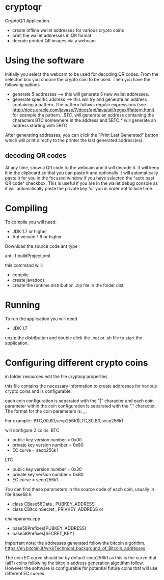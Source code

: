 cryptoqr
========

CryptoQR Application.

- create offline wallet addresses for various crypto coins
- print the wallet addresses in QR format
- decode printed QR images via a webcam

Using the software
==================
Initially you select the webcam to be used for decoding QR codes.
From the selecton box you choose the crypto coin to be used.
Then you have the following options
- generate 5 addresses --> this will generate 5 new wallet addresses. 
- generate specific address --> this will try and generate an address containing a pattern.
The pattern follows regular expressions (see http://docs.oracle.com/javase/7/docs/api/java/util/regex/Pattern.html).
for example the pattern.
.*BTC.* will generate an address containing the characters BTC somewhere in the address and
5BTC.* will generate an address starting with 5BTC .

After generating addresses, you can click the "Print Last Generated" button which
will print directly to the printer the last generated address(es). 

decoding QR codes
-----------------
At any time, show a QR code to the webcam and it will decode it. 
It will keep it in the clipboard so that you can paste it and
optionally it will automatically paste it for you in the focused window if you have
selected the "auto past QR code" checkbox. This is useful if you 
are in the wallet debug console as it will automatically paste the private
key for you in order not to lose time. 

Compiling
=========
To compile you will need:
- JDK 1.7 or higher
- Ant version 1.8 or higher

Download the source code ant type

ant -f buildProject.xml

this command will:
- compile
- create javadocs
- create the runtime distribution .zip file in the folder dist

Running
=======
To run the application you will need
- JDK 1.7

unzip the distribution and double click the .bat or .sh file to start the application.

Configuring different crypto coins
===========================
in folder resources edit the file
cryptoqr.properties

this file contains the necessary information to create addresses for various
crypto coins and is configurable.

each coin configuration is separated with the "|" character and each coin
parameter within the coin configuration is separated with the "," character.
The format for the coin parameters is:
<coin name>,<coin public key version>,<coin private key version>,<coin ecliptic curve>

For example :
BTC,00,80,secp256k1|LTC,30,B0,secp256k1

will configure 2 coins:
BTC 
- public key version number = 0x00
- private key version number = 0x80
- EC curve = secp256k1

LTC
- public key version number = 0x30
- private key version number = 0xB0
- EC curve = secp256k1

You can find these parameters in the source code of
each coin, usually in file 
Base58.h 
- class CBase58Data , PUBKEY_ADDRESS
- class CBitcoinSecret , PRIVKEY_ADDRESS
or 

chainparams.cpp
- base58Prefixes[PUBKEY_ADDRESS]
- base58Prefixes[SECRET_KEY]

Important note:
the addresses generated follow the bitcoin algorithm.
https://en.bitcoin.it/wiki/Technical_background_of_Bitcoin_addresses

The coin EC curve should be by default secp256k1 as this is the curve
that (all?) coins following the bitcoin address generation
algotithm follow. However the software is configurable for potential
future coins that will use different EC curves.

